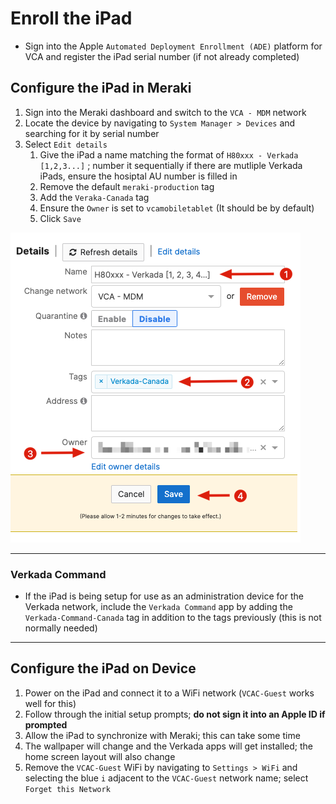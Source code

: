 # Enroll the iPad

- Sign into the Apple `Automated Deployment Enrollment (ADE)` platform for VCA and register the iPad serial number (if not already completed)

## Configure the iPad in Meraki

1. Sign into the Meraki dashboard and switch to the `VCA - MDM` network
2. Locate the device by navigating to `System Manager > Devices` and searching for it by serial number
3. Select `Edit details`
   1. Give the iPad a name matching the format of `H80xxx - Verkada [1,2,3...]` ; number it sequentially if there are mutliple Verkada iPads, ensure the hosiptal AU number is filled in
   2. Remove the default `meraki-production` tag
   3. Add the `Veraka-Canada` tag
   4. Ensure the `Owner` is set to `vcamobiletablet` (It should be by default)
   5. Click `Save`

![meraki_mdm_ipad_example](images/ipad_1.png)

---

### Verkada Command

- If the iPad is being setup for use as an administration device for the Verkada network, include the `Verkada Command` app by adding the `Verkada-Command-Canada` tag in addition to the tags previously (this is not normally needed)

---

## Configure the iPad on Device

1. Power on the iPad and connect it to a WiFi network (`VCAC-Guest` works well for this)
2. Follow through the initial setup prompts; **do not sign it into an Apple ID if prompted**
3. Allow the iPad to synchronize with Meraki; this can take some time
4. The wallpaper will change and the Verkada apps will get installed; the home screen layout will also change
5. Remove the `VCAC-Guest` WiFi by navigating to `Settings > WiFi` and selecting the blue `i` adjacent to the `VCAC-Guest` network name; select `Forget this Network`

